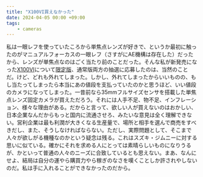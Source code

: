 ```yaml
---
title: "X100VI買えなかった"
date: 2024-04-05 00:00 +09:00
tags:
    - cameras
---
```


私は一眼レフを使っていたころから単焦点レンズが好きで、というか最初に触ったのがマニュアルフォーカスの一眼レフ（さすがにAE機構は存在した）だったから、レンズが単焦点なのはごく当たり前のことだった。そんな私が新発売になった[X100VI](https://fujifilm-x.com/ja-jp/products/cameras/x100vi/)について[限定版](https://mall-jp.fujifilm.com/shop/g/g16837194/)、通常版両方の抽選に応募したのは、当然のことだ。けど、どれも外れてしまった。しかし、外れてしまったからいいものの、もし当たってしまったら本当にあの値段を支払っていたのかと思うほど、いい値段のカメラになってしまった。一昔前なら35mmフルサイズセンサを搭載した単焦点レンズ固定カメラが買えただろう。それには人手不足、物不足、インフレーション、様々な理由がある。だからと言って、欲しい人が買えないのはおかしい、日本企業なんだからもっと国内に流通させろ、みたいな意見は全く理解できない。営利企業は最も利潤が大きくなる生産量で、場所と相手を選んで商売をすべきだし、また、そうしなければならない。ただし、実際問題として、そこまで人々が欲しがる機種なのかという疑念は残る。これはスズキ・ジムニーに対する思いに似ている。確かにそれを求める人にとっては素晴らしいものになりうるが、かといって普通の人々のニーズに合致しているとも思えない。まあ、なんにせよ、結局は自分の運やら購買力やら稼ぎのなさを嘆くことしか許されやしないのだ。私は手に入れることができなかったのだから。
